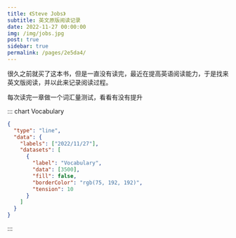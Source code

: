 ```yaml
---
title: 《Steve Jobs》
subtitle: 英文原版阅读记录
date: 2022-11-27 00:00:00
img: /img/jobs.jpg
post: true
sidebar: true
permalink: /pages/2e5da4/
---
```


很久之前就买了这本书，但是一直没有读完，最近在提高英语阅读能力，于是找来英文版阅读，并以此来记录阅读过程。

每次读完一章做一个词汇量测试，看看有没有提升

::: chart Vocabulary

```json
{
  "type": "line",
  "data": {
    "labels": ["2022/11/27"],
    "datasets": [
      {
        "label": "Vocabulary",
        "data": [3500],
        "fill": false,
        "borderColor": "rgb(75, 192, 192)",
        "tension": 10
      }
    ]
  }
}
```

:::